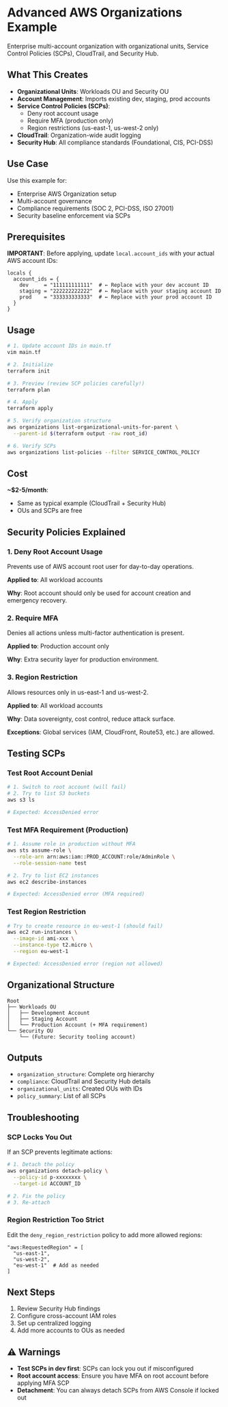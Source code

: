 # Advanced AWS Organizations Example

Enterprise multi-account organization with organizational units, Service Control Policies (SCPs), CloudTrail, and Security Hub.

## What This Creates

- **Organizational Units**: Workloads OU and Security OU
- **Account Management**: Imports existing dev, staging, prod accounts
- **Service Control Policies (SCPs)**:
  - Deny root account usage
  - Require MFA (production only)
  - Region restrictions (us-east-1, us-west-2 only)
- **CloudTrail**: Organization-wide audit logging
- **Security Hub**: All compliance standards (Foundational, CIS, PCI-DSS)

## Use Case

Use this example for:
- Enterprise AWS Organization setup
- Multi-account governance
- Compliance requirements (SOC 2, PCI-DSS, ISO 27001)
- Security baseline enforcement via SCPs

## Prerequisites

**IMPORTANT**: Before applying, update `local.account_ids` with your actual AWS account IDs:

```hcl
locals {
  account_ids = {
    dev     = "111111111111"  # ← Replace with your dev account ID
    staging = "222222222222"  # ← Replace with your staging account ID
    prod    = "333333333333"  # ← Replace with your prod account ID
  }
}
```

## Usage

```bash
# 1. Update account IDs in main.tf
vim main.tf

# 2. Initialize
terraform init

# 3. Preview (review SCP policies carefully!)
terraform plan

# 4. Apply
terraform apply

# 5. Verify organization structure
aws organizations list-organizational-units-for-parent \
  --parent-id $(terraform output -raw root_id)

# 6. Verify SCPs
aws organizations list-policies --filter SERVICE_CONTROL_POLICY
```

## Cost

**~$2-5/month**:
- Same as typical example (CloudTrail + Security Hub)
- OUs and SCPs are free

## Security Policies Explained

### 1. Deny Root Account Usage

Prevents use of AWS account root user for day-to-day operations.

**Applied to**: All workload accounts

**Why**: Root account should only be used for account creation and emergency recovery.

### 2. Require MFA

Denies all actions unless multi-factor authentication is present.

**Applied to**: Production account only

**Why**: Extra security layer for production environment.

### 3. Region Restriction

Allows resources only in us-east-1 and us-west-2.

**Applied to**: All workload accounts

**Why**: Data sovereignty, cost control, reduce attack surface.

**Exceptions**: Global services (IAM, CloudFront, Route53, etc.) are allowed.

## Testing SCPs

### Test Root Account Denial

```bash
# 1. Switch to root account (will fail)
# 2. Try to list S3 buckets
aws s3 ls

# Expected: AccessDenied error
```

### Test MFA Requirement (Production)

```bash
# 1. Assume role in production without MFA
aws sts assume-role \
  --role-arn arn:aws:iam::PROD_ACCOUNT:role/AdminRole \
  --role-session-name test

# 2. Try to list EC2 instances
aws ec2 describe-instances

# Expected: AccessDenied error (MFA required)
```

### Test Region Restriction

```bash
# Try to create resource in eu-west-1 (should fail)
aws ec2 run-instances \
  --image-id ami-xxx \
  --instance-type t2.micro \
  --region eu-west-1

# Expected: AccessDenied error (region not allowed)
```

## Organizational Structure

```
Root
├── Workloads OU
│   ├── Development Account
│   ├── Staging Account
│   └── Production Account (+ MFA requirement)
└── Security OU
    └── (Future: Security tooling account)
```

## Outputs

- `organization_structure`: Complete org hierarchy
- `compliance`: CloudTrail and Security Hub details
- `organizational_units`: Created OUs with IDs
- `policy_summary`: List of all SCPs

## Troubleshooting

### SCP Locks You Out

If an SCP prevents legitimate actions:

```bash
# 1. Detach the policy
aws organizations detach-policy \
  --policy-id p-xxxxxxxx \
  --target-id ACCOUNT_ID

# 2. Fix the policy
# 3. Re-attach
```

### Region Restriction Too Strict

Edit the `deny_region_restriction` policy to add more allowed regions:

```hcl
"aws:RequestedRegion" = [
  "us-east-1",
  "us-west-2",
  "eu-west-1"  # Add as needed
]
```

## Next Steps

1. Review Security Hub findings
2. Configure cross-account IAM roles
3. Set up centralized logging
4. Add more accounts to OUs as needed

## ⚠️ Warnings

- **Test SCPs in dev first**: SCPs can lock you out if misconfigured
- **Root account access**: Ensure you have MFA on root account before applying MFA SCP
- **Detachment**: You can always detach SCPs from AWS Console if locked out
